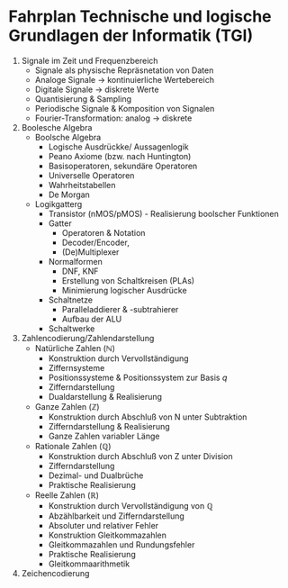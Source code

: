 # Fahrplan Technische und logische Grundlagen der Informatik  (TGI)

 1. Signale im Zeit und Frequenzbereich
    * Signale als physische Repräsnetation von Daten
    * Analoge Signale $\to$ kontinuierliche Wertebereich
    * Digitale Signale $\to$ diskrete Werte
    * Quantisierung & Sampling
    * Periodische Signale & Komposition von Signalen
    * Fourier-Transformation: analog $\to$ diskrete 
  2. Boolesche Algebra
     * Boolsche Algebra
       * Logische Ausdrückke/ Aussagenlogik
       * Peano Axiome (bzw. nach Huntington)
       * Basisoperatoren, sekundäre Operatoren
       * Universelle Operatoren
       * Wahrheitstabellen
       * De Morgan
     * Logikgatterg
       * Transistor (nMOS/pMOS) - Realisierung boolscher Funktionen
       * Gatter
         * Operatoren & Notation
         * Decoder/Encoder,
         * (De)Multiplexer 
       * Normalformen
         * DNF, KNF
         * Erstellung von Schaltkreisen (PLAs)
         * Minimierung logischer Ausdrücke
       * Schaltnetze
         * Paralleladdierer & -subtrahierer
         * Aufbau der ALU
       * Schaltwerke
 3. Zahlencodierung/Zahlendarstellung
    * Natürliche Zahlen ($\mathbb{N}$)
      * Konstruktion durch Vervollständigung
      * Ziffernsysteme
      * Positionssysteme & Positionssystem zur Basis $q$
      * Zifferndarstellung
      * Dualdarstellung & Realisierung
    * Ganze Zahlen ($\mathbb{Z}$)
      * Konstruktion durch Abschluß von N unter Subtraktion
      * Zifferndarstellung & Realisierung
      * Ganze Zahlen variabler Länge
    * Rationale Zahlen ($\mathbb{Q}$)
      * Konstruktion durch Abschluß von Z unter Division
      * Zifferndarstellung 
      * Dezimal- und Dualbrüche
      * Praktische Realisierung
    * Reelle Zahlen ($\mathbb{R}$)
      * Konstruktion durch Vervollständigung von $\mathbb{Q}$
      * Abzählbarkeit und Zifferndarstellung
      * Absoluter und relativer Fehler
      * Konstruktion Gleitkommazahlen
      * Gleitkommazahlen und Rundungsfehler
      * Praktische Realisierung
      * Gleitkommaarithmetik
 4. Zeichencodierung
